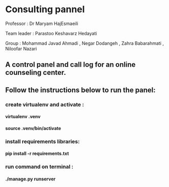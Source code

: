 # Consulting pannel 

Professor : Dr Maryam HajEsmaeili  

Team leader : Parastoo Keshavarz Hedayati

Group : 
Mohammad Javad Ahmadi , Negar Dodangeh , Zahra Babarahmati , Niloofar Nazari



<h2>A control panel and call log for an online counseling center.</h2>


<h2>Follow the instructions below to run the panel:</h2>


<h3> create virtualenv and activate : </h3>


<h4>virtualenv .venv</h4>

<h4>source .venv/bin/activate</h4>

<h3> install requirements libraries:  </h3>

<h4>pip install -r requirements.txt</h4>


<h3> run command on terminal : </h3>
<h4> ./manage.py runserver</h4>
